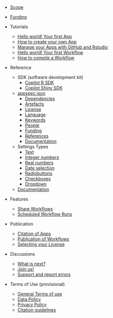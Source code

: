 - [Scope](scope.md)
- [Funding](funding.md)

- Tutorials
  - [Hello world! Your first App](hello_world_app.md)
  - [How to create your own App](create_app.md)
  - [Manage your Apps with GitHub and Rstudio](manage_app_github.md)
  - [Hello world! Your first Workflow](hello_world_workflow.md)
  - [How to compile a Workflow](create_workflow.md)

- Reference
  - SDK (software development kit)
    - [Copilot R SDK](copilot-r-sdk.md)
    - [Copilot Shiny SDK](copilot-shiny-sdk.md)
  - [appspec.json](appspec.md)
    - [Dependencies](appspec.md#Dependencies)
    - [Artefacts](appsec.md#Artefacts)
    - [License](appspec.md#License)
    - [Language](appspec.md#Language)
    - [Keywords](appspec.md#Keywords)
    - [People](appspec.md#People)
    - [Funding](appspec.md#Funding)
    - [References](appspec.md#References)
    - [Documentation](appspec.md#Documentation)
  - Settings Types
    - [Text](string.md)
    - [Integer numbers](integer.md)
	- [Real numbers](double.md)
    - [Date selection](timestamp.md)
    - [Radiobuttons](radiobuttons.md)
    - [Checkboxes](checkbox.md)
    - [Dropdown](dropdown.md)
  - [Documentation](files/README_template.md)

- Features
  - [Share Workflows](share_workflow.md)
  - [Scheduled Workflow Runs](scheduled_runs.md)

- Publication
  - [Citation of Apps](cite_app.md)
  - [Publication of Workflows](publish_workflow.md)
  - [Selecting your License](license.md)

- Discussions
  - [What is next?](whatsnext.md)
  - [Join us!](reachout.md)
  - [Support and report errors](support.md)

- Terms of Use (provisional)
  - [General Terms of use](terms_of_use.md)
  - [Data Policy](data_policy.md)
  - [Privacy Policy](privacy_policy.md)
  - [Citation guidelines](citation_guide.md)
